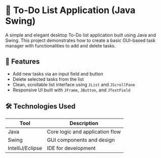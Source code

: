 # 📝 To-Do List Application (Java Swing)

A simple and elegant desktop To-Do list application built using Java and Swing. This project demonstrates how to create a basic GUI-based task manager with functionalities to add and delete tasks.

## 🚀 Features

- Add new tasks via an input field and button
- Delete selected tasks from the list
- Clean, scrollable list interface using `JList` and `JScrollPane`
- Responsive UI built with `JFrame`, `JButton`, and `JTextField`


## 🛠️ Technologies Used

| Tool       | Description                     |
|------------|---------------------------------|
| Java       | Core logic and application flow |
| Swing      | GUI components and design       |
| IntelliJ/Eclipse | IDE for development         |

